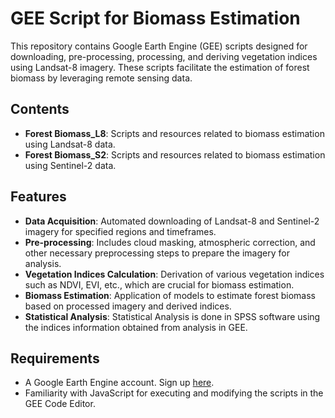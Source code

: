 # GEE Script for Biomass Estimation

This repository contains Google Earth Engine (GEE) scripts designed for downloading, pre-processing, processing, and deriving vegetation indices using Landsat-8 imagery. These scripts facilitate the estimation of forest biomass by leveraging remote sensing data.

## Contents

- **Forest Biomass_L8**: Scripts and resources related to biomass estimation using Landsat-8 data.
- **Forest Biomass_S2**: Scripts and resources related to biomass estimation using Sentinel-2 data.

## Features

- **Data Acquisition**: Automated downloading of Landsat-8 and Sentinel-2 imagery for specified regions and timeframes.
- **Pre-processing**: Includes cloud masking, atmospheric correction, and other necessary preprocessing steps to prepare the imagery for analysis.
- **Vegetation Indices Calculation**: Derivation of various vegetation indices such as NDVI, EVI, etc., which are crucial for biomass estimation.
- **Biomass Estimation**: Application of models to estimate forest biomass based on processed imagery and derived indices.
- **Statistical Analysis**: Statistical Analysis is done in SPSS software using the indices information obtained from analysis in GEE. 

## Requirements

- A Google Earth Engine account. Sign up [here](https://earthengine.google.com/).
- Familiarity with JavaScript for executing and modifying the scripts in the GEE Code Editor.

